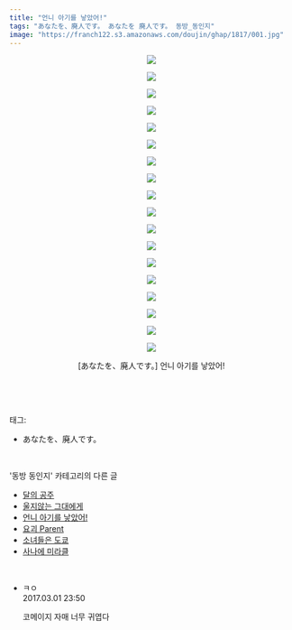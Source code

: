 ```yaml
---
title: "언니 아기를 낳았어!"
tags: "あなたを、廃人です。 あなたを 廃人です。 동방_동인지"
image: "https://franch122.s3.amazonaws.com/doujin/ghap/1817/001.jpg"
---
```

<div class="article">
<p style="text-align: center; clear: none; float: none;"><img src="{{ site.imgserver4 }}/ghap/1817/001.jpg"/></p>
<p style="text-align: center; clear: none; float: none;"><img src="{{ site.imgserver4 }}/ghap/1817/002.jpg"/></p>
<p style="text-align: center; clear: none; float: none;"><img src="{{ site.imgserver4 }}/ghap/1817/003.jpg"/></p>
<p style="text-align: center; clear: none; float: none;"><img src="{{ site.imgserver4 }}/ghap/1817/004.jpg"/></p>
<p style="text-align: center; clear: none; float: none;"><img src="{{ site.imgserver4 }}/ghap/1817/005.jpg"/></p>
<p style="text-align: center; clear: none; float: none;"><img src="{{ site.imgserver4 }}/ghap/1817/006.jpg"/></p>
<p style="text-align: center; clear: none; float: none;"><img src="{{ site.imgserver4 }}/ghap/1817/007.jpg"/></p>
<p style="text-align: center; clear: none; float: none;"><img src="{{ site.imgserver4 }}/ghap/1817/008.jpg"/></p>
<p style="text-align: center; clear: none; float: none;"><img src="{{ site.imgserver4 }}/ghap/1817/009.jpg"/></p>
<p style="text-align: center; clear: none; float: none;"><img src="{{ site.imgserver4 }}/ghap/1817/010.jpg"/></p>
<p style="text-align: center; clear: none; float: none;"><img src="{{ site.imgserver4 }}/ghap/1817/011.jpg"/></p>
<p style="text-align: center; clear: none; float: none;"><img src="{{ site.imgserver4 }}/ghap/1817/012.jpg"/></p>
<p style="text-align: center; clear: none; float: none;"><img src="{{ site.imgserver4 }}/ghap/1817/013.jpg"/></p>
<p style="text-align: center; clear: none; float: none;"><img src="{{ site.imgserver4 }}/ghap/1817/014.jpg"/></p>
<p style="text-align: center; clear: none; float: none;"><img src="{{ site.imgserver4 }}/ghap/1817/015.jpg"/></p>
<p style="text-align: center; clear: none; float: none;"><img src="{{ site.imgserver4 }}/ghap/1817/016.jpg"/></p>
<p style="text-align: center; clear: none; float: none;"><img src="{{ site.imgserver4 }}/ghap/1817/017.jpg"/></p>
<p style="text-align: center; clear: none; float: none;"><img src="{{ site.imgserver4 }}/ghap/1817/018.jpg"/></p>
<p style="text-align: center; clear: none; float: none;">[あなたを、廃人です。] 언니 아기를 낳았어!</p>
<p><br/></p>
</div><br/>
<div class="tagTrail">
<p>태그: </p>
<ul>
<li>あなたを、廃人です。</li>
</ul>
</div><br/>
<div class="another">
<p>'동방 동인지' 카테고리의 다른 글</p>
<ul>
<li><a href="/ghap_1819">달의 공주</a></li>
<li><a href="/ghap_1818">울지않는 그대에게</a></li>
<li><a href="/ghap_1817">언니 아기를 낳았어!</a></li>
<li><a href="/ghap_1816">요괴 Parent</a></li>
<li><a href="/ghap_1815">소녀들은 도쿄</a></li>
<li><a href="/ghap_1814">사나에 미라클</a></li>
</ul>
</div><br/>
<div class="cb_module cb_fluid">
<div class="cb_wrt cb_profile">
<div class="comment">
<ul>
<li class="cb_thumb_off" id="comment14928784">
<div class="cb_comment_area">
<div class="cb_info_area">
<div class="cb_section">
<span class="cb_nick_name">ㅋㅇ</span>
</div>
<div class="cb_section">
<span class="cb_date">2017.03.01 23:50 </span>
</div>
</div>
<div class="cb_dsc_comment">
<p class="cb_dsc">
											코메이지 자매 너무 귀엽다
										</p>
</div>
</div></li>
</ul>
</div>
</div><!-- commentList close -->
</div><br/>

